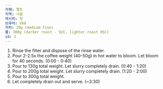 ```yaml
---
카페: 펠트
지역: 서울
레시피: 핫
브루어: V60
커피: 20g (medium-fine)
물: 300g (darker roast - 92C, lighter roast 95C)
id: 2
---
```


1. Rinse the filter and dispose of the rinse water.
2. Pour 2-2.5x the coffee weight (40-50g) in hot water to bloom. Let bloom for 40 seconds. (0:00 - 0:40)
3. Pour to 130g total weight. Let slurry completely drain. (0:40 - 1:20)
4. Pour to 200g total weight. Let slurry completely drain. (1:20 - 2:00)
5. Pour to 300g total weight. 
6. Let completely drain out and serve. (~3:30)